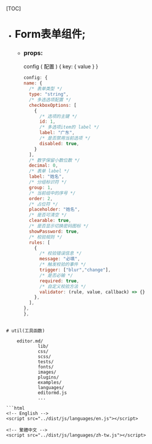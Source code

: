 [TOC]

- # Form表单组件;
	- ### props:
     	config ( 配置 ) { key: { value } }
		```javascript
      config: {
        name: {
          /* 表单类型 */
          type: "string",
          /* 多选选项配置 */
          checkboxOptions: [
            {
              /* 选项的主键 */
              id: 1,
              /* 多选项item的 label */
              label: "广东",
              /* 是否禁用当前选项 */
              disabled: true,
            }
          ],
          /* 数字保留小数位数 */
          decimal: 0,
          /* 表单 label */
          label: "姓名",
          /* 分组标识符 */
          group: 1,
          /* 当前组中的序号 */
          order: 2,
          /* 占位符 */
          placeholder: "姓名",
          /* 是否可清空 */
          clearable: true,
          /* 是否显示切换密码图标 */
          showPassword: true,
          /* 校验规则 */
          rules: [
            {
			  /* 校验错误信息 */
              message: "必填",
			  /* 触发校验的事件 */
              trigger: ["blur","change"],
			  /* 是否必输 */
              required: true,
			  /* 自定义校验方法 */
			  validator: (rule, value, callback) => {}
            },
          ],
        },
      },
```

# util(工具函数)

    editor.md/
            lib/
            css/
            scss/
            tests/
            fonts/
            images/
            plugins/
            examples/
            languages/     
            editormd.js
            ...

```html
<!-- English -->
<script src="../dist/js/languages/en.js"></script>

<!-- 繁體中文 -->
<script src="../dist/js/languages/zh-tw.js"></script>
```
